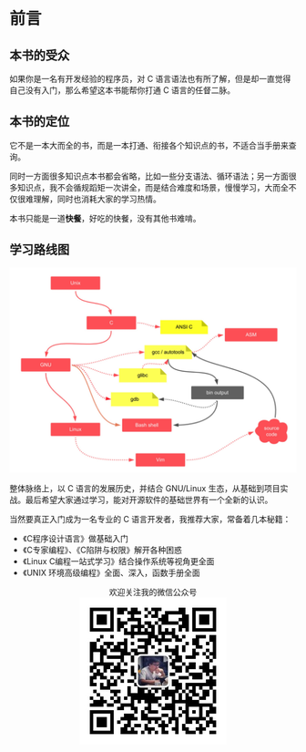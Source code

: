 # 前言

## 本书的受众

如果你是一名有开发经验的程序员，对 C 语言语法也有所了解，但是却一直觉得自己没有入门，那么希望这本书能帮你打通 C 语言的任督二脉。

## 本书的定位

它不是一本大而全的书，而是一本打通、衔接各个知识点的书，不适合当手册来查询。

同时一方面很多知识点本书都会省略，比如一些分支语法、循环语法；另一方面很多知识点，我不会循规蹈矩一次讲全，而是结合难度和场景，慢慢学习，大而全不仅很难理解，同时也消耗大家的学习热情。

本书只能是一道**快餐**，好吃的快餐，没有其他书难啃。

## 学习路线图

![学习路线图](./img/c/roadmap.jpg)

整体脉络上，以 C 语言的发展历史，并结合 GNU/Linux 生态，从基础到项目实战。最后希望大家通过学习，能对开源软件的基础世界有一个全新的认识。

当然要真正入门成为一名专业的 C 语言开发者，我推荐大家，常备着几本秘籍：

- 《C程序设计语言》做基础入门
- 《C专家编程》、《C陷阱与权限》解开各种困惑
- 《Linux C编程一站式学习》结合操作系统等视角更全面
- 《UNIX 环境高级编程》全面、深入，函数手册全面

<center>欢迎关注我的微信公众号</center>
<center><img src="./img/c/wx.jpg"></center>